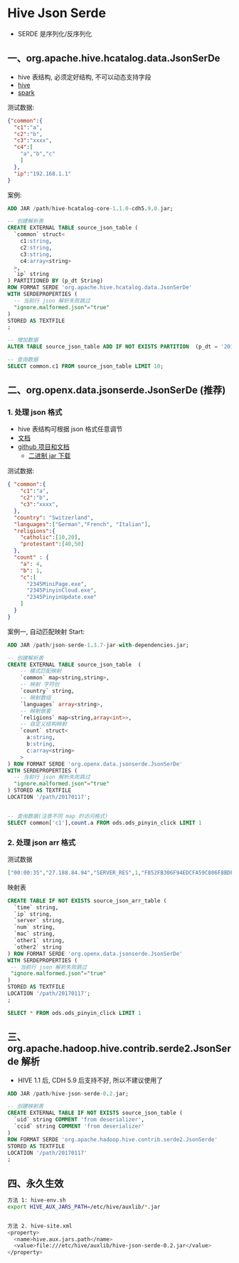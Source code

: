 # Hive Json Serde

- SERDE 是序列化/反序列化

## 一、org.apache.hive.hcatalog.data.JsonSerDe

- hive 表结构, 必须定好结构, 不可以动态支持字段
- [hive](http://mvnrepository.com/artifact/org.apache.hive.hcatalog/hive-hcatalog-core)
- [spark](http://mvnrepository.com/artifact/org.spark-project.hive.hcatalog/hive-hcatalog-core)

测试数据:

``` json
{"common":{
  "c1":"a",
  "c2":"b",
  "c3":"xxxx",
  "c4":[
    "a","b","c"
    ]
  },
  "ip":"192.168.1.1"
}

```

案例:

``` sql
ADD JAR /path/hive-hcatalog-core-1.1.0-cdh5.9.0.jar;

-- 创建解析表
CREATE EXTERNAL TABLE source_json_table (
  `common` struct<
    c1:string,
    c2:string,
    c3:string,
    c4:array<string>
  >,
  `ip` string
) PARTITIONED BY (p_dt String)
ROW FORMAT SERDE 'org.apache.hive.hcatalog.data.JsonSerDe'
WITH SERDEPROPERTIES (
  -- 当前行 json 解析失败跳过
  "ignore.malformed.json"="true"
)
STORED AS TEXTFILE
;

-- 增加数据
ALTER TABLE source_json_table ADD IF NOT EXISTS PARTITION  (p_dt = '2017-01-17') LOCATION '/path/20170117';

-- 查询数据
SELECT common.c1 FROM source_json_table LIMIT 10;
```



## 二、org.openx.data.jsonserde.JsonSerDe (推荐)

### 1. 处理 json 格式

- hive 表结构可根据 json 格式任意调节
- [文档](http://www.lamborryan.com/hive-json/)
- [github 项目和文档](https://github.com/rcongiu/Hive-JSON-Serde)
  - [二进制 jar 下载](http://www.congiu.net/hive-json-serde)

测试数据:

``` json
{ "common":{
    "c1":"a",
    "c2":"b",
    "c3":"xxxx",
  },
  "country": "Switzerland",
  "languages":["German","French", "Italian"],
  "religions":{
    "catholic":[10,20],
    "protestant":[40,50]
  },
  "count" : {
    "a": 4,
    "b": 1,
    "c":[
      "2345MiniPage.exe",
      "2345PinyinCloud.exe",
      "2345PinyinUpdate.exe"
    ]
  }
}
```

案例一, 自动匹配映射 Start:

``` sql
ADD JAR /path/json-serde-1.3.7-jar-with-dependencies.jar;

-- 创建解析表
CREATE EXTERNAL TABLE source_json_table  (
    -- 模式匹配映射
    `common` map<string,string>,
    -- 映射 字符创
    `country` string,
    -- 映射数组
    `languages` array<string>,
    -- 映射嵌套
    `religions` map<string,array<int>>,
    -- 自定义结构映射
    `count` struct<
      a:string,
      b:string,
      c:array<string>
    >
) ROW FORMAT SERDE 'org.openx.data.jsonserde.JsonSerDe'
WITH SERDEPROPERTIES (
  -- 当前行 json 解析失败跳过
  "ignore.malformed.json"="true"
) STORED AS TEXTFILE
LOCATION '/path/20170117';


-- 查询数据(注意不同 map 的访问格式)
SELECT common['c1'],count.a FROM ods.ods_pinyin_click LIMIT 1
```


### 2. 处理 json arr 格式

测试数据

``` json
["00:00:35","27.188.84.94","SERVER_RES",1,"F852FB306F94EDCFA59C806F8BDFCD2F","",""]
```

映射表

``` sql
CREATE TABLE IF NOT EXISTS source_json_arr_table (
  `time` string,
  `ip` string,
  `server` string,
  `num` string,
  `mac` string,
  `other1` string,
  `other2` string
) ROW FORMAT SERDE 'org.openx.data.jsonserde.JsonSerDe'
WITH SERDEPROPERTIES (
 -- 当前行 json 解析失败跳过
 "ignore.malformed.json"="true"
)
STORED AS TEXTFILE
LOCATION '/path/20170117';
;

SELECT * FROM ods.ods_pinyin_click LIMIT 1
```


## 三、org.apache.hadoop.hive.contrib.serde2.JsonSerde 解析

- HIVE 1.1 后, CDH 5.9 后支持不好, 所以不建议使用了

``` sql
ADD JAR /path/hive-json-serde-0.2.jar;

-- 创建映射表
CREATE EXTERNAL TABLE IF NOT EXISTS source_json_table (
  `uid` string COMMENT 'from deserializer',
  `ccid` string COMMENT 'from deserializer'
)
ROW FORMAT SERDE 'org.apache.hadoop.hive.contrib.serde2.JsonSerde'
STORED AS TEXTFILE
LOCATION '/path/20170117'
;
```



## 四、永久生效

``` sh
方法 1: hive-env.sh
export HIVE_AUX_JARS_PATH=/etc/hive/auxlib/*.jar


方法 2. hive-site.xml
<property>
  <name>hive.aux.jars.path</name>
  <value>file:///etc/hive/auxlib/hive-json-serde-0.2.jar</value>
</property>
```
